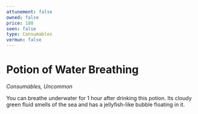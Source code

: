 ```yaml
---
attunement: false
owned: false
price: 180
seen: false
type: Consumables
vermun: false
---
```

# Potion of Water Breathing

*Consumables, Uncommon*

You can breathe underwater for 1 hour after drinking this potion. Its cloudy green fluid smells of the sea and has a jellyfish-like bubble floating in it.